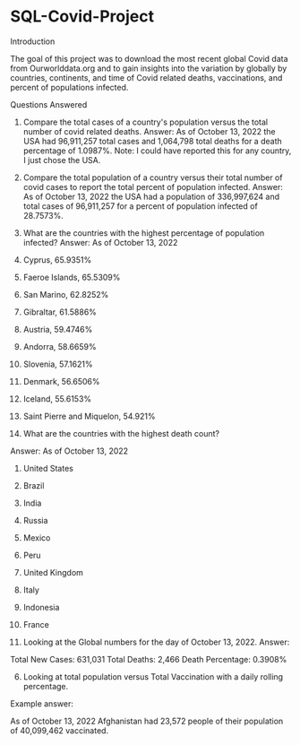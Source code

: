 # SQL-Covid-Project


Introduction

The goal of this project was to download the most recent global Covid data from Ourworlddata.org and to gain insights into the variation by globally by countries, continents, and time of Covid related deaths, vaccinations, and percent of populations infected. 

Questions Answered

1. Compare the total cases of a country's population versus the total number of covid related deaths. 
Answer: As of October 13, 2022 the USA had 96,911,257 total cases and 1,064,798 total deaths for a death percentage of 1.0987%. 
Note: I could have reported this for any country, I just chose the USA. 

2. Compare the total population of a country versus their total number of covid cases to report the total percent of population infected. 
Answer: As of October 13, 2022 the USA had a population of 336,997,624 and total cases of 96,911,257 for a percent of population infected of 28.7573%.

3. What are the countries with the highest percentage of population infected? 
Answer: As of October 13, 2022

1. Cyprus, 65.9351%
2. Faeroe Islands, 65.5309%
3. San Marino, 62.8252%
4. Gibraltar, 61.5886%
5. Austria, 59.4746%
6. Andorra, 58.6659%
7. Slovenia, 57.1621%
8. Denmark, 56.6506%
9. Iceland, 55.6153%
10. Saint Pierre and Miquelon, 54.921%

4. What are the countries with the highest death count?

Answer: As of October 13, 2022

1. United States
2. Brazil
3. India
4. Russia
5. Mexico
6. Peru
7. United Kingdom
8. Italy
9. Indonesia
10. France

5. Looking at the Global numbers for the day of October 13, 2022.
Answer:

Total New Cases: 631,031
Total Deaths: 2,466
Death Percentage: 0.3908%

6. Looking at total population versus Total Vaccination with a daily rolling percentage. 

Example answer:

As of October 13, 2022 Afghanistan had 23,572 people of their population of 40,099,462 vaccinated. 

